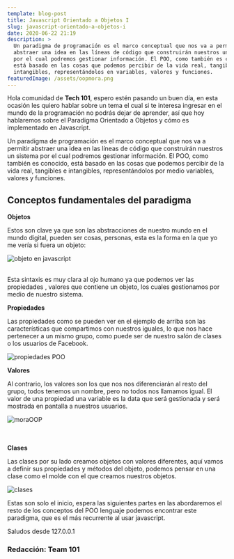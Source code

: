 ```yaml
---
template: blog-post
title: Javascript Orientado a Objetos I
slug: javascript-orientado-a-objetos-i
date: 2020-06-22 21:19
description: >
  Un paradigma de programación es el marco conceptual que nos va a permitir
  abstraer una idea en las líneas de código que construirán nuestros un sistema
  por el cual podremos gestionar información. El POO, como también es conocido,
  está basado en las cosas que podemos percibir de la vida real, tangibles e
  intangibles, representándolos en variables, valores y funciones.
featuredImage: /assets/oopmora.png
---
```

Hola comunidad de **Tech 101**, espero estén pasando un buen día, en esta ocasión les quiero hablar sobre un tema el cual si te interesa ingresar en el mundo de la programación no podrás dejar de aprender, así que hoy hablaremos sobre el Paradigma Orientado a Objetos y cómo es implementado en Javascript.

Un paradigma de programación es el marco conceptual que nos va a permitir abstraer una idea en las líneas de código que construirán nuestros un sistema por el cual podremos gestionar información. El POO, como también es conocido, está basado en las cosas que podemos percibir de la vida real, tangibles e intangibles, representándolos por medio variables, valores y funciones.

## Conceptos fundamentales del paradigma

**Objetos**

Estos son clave ya que son las abstracciones de nuestro mundo en el mundo digital, pueden ser cosas, personas, esta es la forma en la que yo me vería si fuera un objeto:

![objeto en javascript](/assets/screen-shot-2020-06-22-at-7.34.44-pm.png "Esta es la forma en la que javascript nativo nos permite crear un objeto al ser declarado como una variable.")

\
Esta sintaxis es muy clara al ojo humano ya que podemos ver las propiedades , valores que contiene un objeto, los cuales gestionamos por medio de nuestro sistema.



**Propiedades**

Las propiedades como se pueden ver en el ejemplo de arriba son las características que compartimos con nuestros iguales, lo que nos hace pertenecer a un mismo grupo, como puede ser de nuestro salón de clases o los usuarios de Facebook.

![propiedades POO](/assets/screen-shot-2020-06-22-at-8.12.50-pm.png "Las propiedades van a cambiar dependiendo del objeto que queramos representar.")



**Valores**

Al contrario, los valores son los que nos nos diferenciarán al resto del grupo, todos tenemos un nombre, pero no todos nos llamamos igual. El valor de una propiedad una variable es la data que será gestionada y será mostrada en pantalla a nuestros usuarios.

![moraOOP](/assets/screen-shot-2020-06-22-at-8.48.57-pm.png "En este ejemplo usamos la sintaxis tradicional de javascript para mostrar la información por medio de HTML.")

\
\
**Clases**

Las clases por su lado creamos objetos con valores diferentes, aquí vamos a definir sus propiedades y métodos del objeto, podemos pensar en una clase como el molde con el que creamos nuestros objetos.

![clases](/assets/screen-shot-2020-06-22-at-9.02.26-pm.png "Desde la versión del 2015 tenemos una sintaxis más cómoda y entendible para trabajar objetos con Javascript.")



Estas son solo el inicio, espera las siguientes partes en las abordaremos el resto de los conceptos del POO lenguaje podemos encontrar este paradigma, que es el más recurrente al usar javascript.

Saludos desde 127.0.0.1

### **Redacción: Team 101**